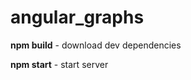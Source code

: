 # angular_graphs
<p><b>npm build</b> - download dev dependencies</p>
<p><b>npm start</b> - start server</p>
